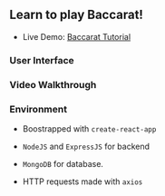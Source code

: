 ## Learn to play Baccarat!
- Live Demo: [Baccarat Tutorial](https://young-garden-64652.herokuapp.com/)

### User Interface

### Video Walkthrough

### Environment
- Boostrapped with `create-react-app` 

- `NodeJS` and `ExpressJS` for backend

- `MongoDB` for database.

- HTTP requests made with `axios`
